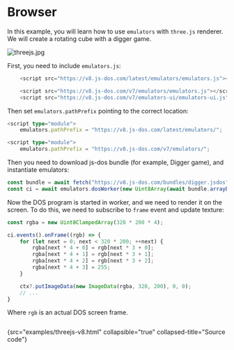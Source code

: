 # Browser

In this example, you will learn how to use `emulators` with `three.js` renderer.
We will create a rotating cube with a digger game.

![threejs.jpg](threejs.jpg)

First, you need to include `emulators.js`:

<tabs>
<tab title="v8">

```Typescript
    <script src="https://v8.js-dos.com/latest/emulators/emulators.js"></script>
```

</tab>
<tab title="v7">

```Typescript
    <script src="https://v8.js-dos.com/v7/emulators/emulators.js"></script>
    <script src="https://v8.js-dos.com/v7/emulators-ui/emulators-ui.js"></script>
```

</tab>
</tabs>

Then set `emulators.pathPrefix` pointing to the correct location:
<tabs>
<tab title="v8">

```Typescript
<script type="module">
    emulators.pathPrefix = "https://v8.js-dos.com/latest/emulators/";
```

</tab>
<tab title="v7">

```Typescript
<script type="module">
    emulators.pathPrefix = "https://v8.js-dos.com/v7/emulators/";
```

</tab>
</tabs>


Then you need to download js-dos bundle (for example, Digger game), and instantiate emulators:
```Typescript
const bundle = await fetch("https://v8.js-dos.com/bundles/digger.jsdos");
const ci = await emulators.dosWorker(new Uint8Array(await bundle.arrayBuffer()));
```

Now the DOS program is started in worker, and we need to render it on the screen.
To do this, we need to subscribe to `frame` event and update texture:

```Typescript
const rgba = new Uint8ClampedArray(320 * 200 * 4);

ci.events().onFrame((rgb) => {
    for (let next = 0; next < 320 * 200; ++next) {
        rgba[next * 4 + 0] = rgb[next * 3 + 0];
        rgba[next * 4 + 1] = rgb[next * 3 + 1];
        rgba[next * 4 + 2] = rgb[next * 3 + 2];
        rgba[next * 4 + 3] = 255;
    }

    ctx?.putImageData(new ImageData(rgba, 320, 200), 0, 0);
    // ...
}
```

Where `rgb` is an actual DOS screen frame.


```Typescript
```
{src="examples/threejs-v8.html" collapsible="true" collapsed-title="Source code"}
